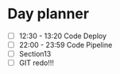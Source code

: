 

# Day planner

- [ ] 12:30 - 13:20 Code Deploy
- [ ] 22:00 - 23:59 Code Pipeline
- [ ] Section13 
- [ ] GIT redo!!!
